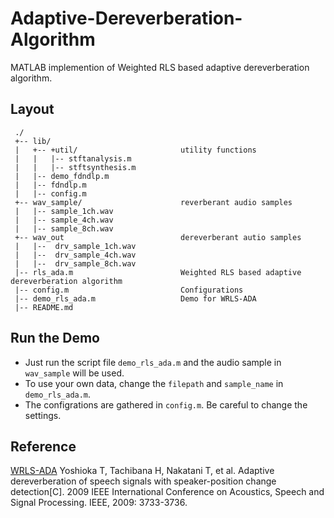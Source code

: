 # Adaptive-Dereverberation-Algorithm

MATLAB implemention of Weighted RLS based adaptive dereverberation algorithm.

## Layout
```
 ./
 +-- lib/
 |   +-- +util/                       utility functions
 |   |   |-- stftanalysis.m
 |   |   |-- stftsynthesis.m
 |   |-- demo_fdndlp.m
 |   |-- fdndlp.m
 |   |-- config.m
 +-- wav_sample/                      reverberant audio samples
 |   |-- sample_1ch.wav
 |   |-- sample_4ch.wav
 |   |-- sample_8ch.wav
 +-- wav_out                          dereverberant autio samples
 |   |--  drv_sample_1ch.wav
 |   |--  drv_sample_4ch.wav
 |   |--  drv_sample_8ch.wav
 |-- rls_ada.m                        Weighted RLS based adaptive dereverberation algorithm
 |-- config.m                         Configurations
 |-- demo_rls_ada.m                   Demo for WRLS-ADA
 |-- README.md
```

## Run the Demo

- Just run the script file `demo_rls_ada.m` and the audio sample in `wav_sample` will be used.
- To use your own data, change the `filepath` and `sample_name` in `demo_rls_ada.m`.
- The configrations are gathered in `config.m`. Be careful to change the settings.

## Reference

[WRLS-ADA](http://www.mirlab.org/conference_papers/international_conference/ICASSP%202009/pdfs/0003733.pdf)
Yoshioka T, Tachibana H, Nakatani T, et al. Adaptive dereverberation of speech signals with speaker-position change detection[C]. 2009 IEEE International Conference on Acoustics, Speech and Signal Processing. IEEE, 2009: 3733-3736.

